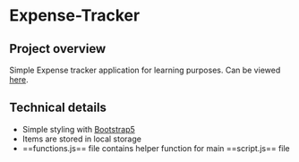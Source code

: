 # Expense-Tracker

## Project overview

Simple Expense tracker application for learning purposes. Can be viewed [here](https://tinozg.github.io/Expense-Tracker/index.html).

## Technical details
- Simple styling with [Bootstrap5](https://getbootstrap.com/)
- Items are stored in local storage
- ==functions.js== file contains helper function for main ==script.js== file

